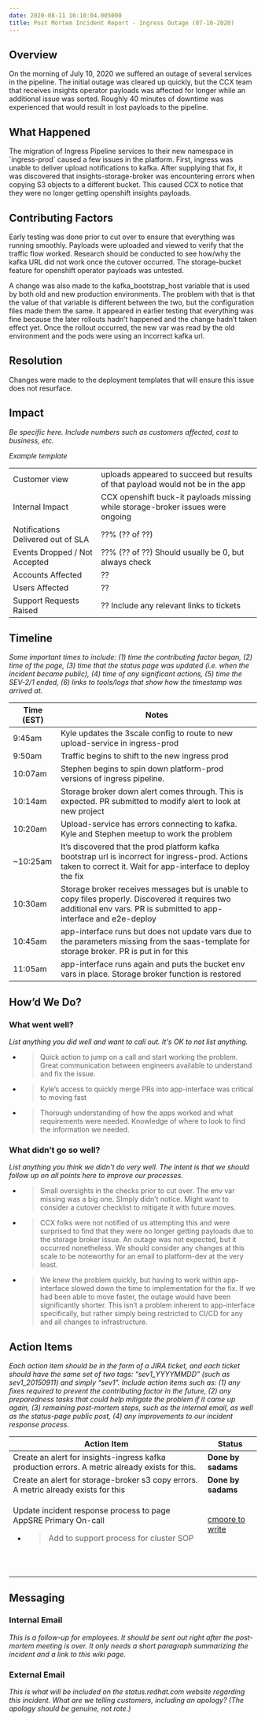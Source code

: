 ```yaml
---
date: 2020-08-11 16:10:04.005000
title: Post Mortem Incident Report - Ingress Outage (07-10-2020)
---
```

## Overview

On the morning of July 10, 2020 we suffered an outage of several
services in the pipeline. The initial outage was cleared up quickly, but
the CCX team that receives insights operator payloads was affected for
longer while an additional issue was sorted. Roughly 40 minutes of
downtime was experienced that would result in lost payloads to the
pipeline.

## What Happened

The migration of Ingress Pipeline services to their new namespace in
\`ingress-prod\` caused a few issues in the platform. First, ingress was
unable to deliver upload notifications to kafka. After supplying that
fix, it was discovered that insights-storage-broker was encountering
errors when copying S3 objects to a different bucket. This caused CCX to
notice that they were no longer getting openshift insights payloads.

## Contributing Factors

Early testing was done prior to cut over to ensure that everything was
running smoothly. Payloads were uploaded and viewed to verify that the
traffic flow worked. Research should be conducted to see how/why the
kafka URL did not work once the cutover occurred. The storage-bucket
feature for openshift operator payloads was untested.

A change was also made to the kafka\_bootstrap\_host variable that is
used by both old and new production environments. The problem with that
is that the value of that variable is different between the two, but the
configuration files made them the same. It appeared in earlier testing
that everything was fine because the later rollouts hadn’t happened and
the change hadn’t taken effect yet. Once the rollout occurred, the new
var was read by the old environment and the pods were using an incorrect
kafka url.

## Resolution

Changes were made to the deployment templates that will ensure this
issue does not resurface.

## Impact

*Be specific here. Include numbers such as customers affected, cost to
business, etc.*

*Example template*

<table>
<tbody>
<tr class="odd">
<td>Customer view</td>
<td>uploads appeared to succeed but results of that payload would not be in the app</td>
</tr>
<tr class="even">
<td>Internal Impact</td>
<td>CCX openshift buck-it payloads missing while storage-broker issues were ongoing</td>
</tr>
<tr class="odd">
<td>Notifications Delivered out of SLA</td>
<td>??% (?? of ??)</td>
</tr>
<tr class="even">
<td>Events Dropped / Not Accepted</td>
<td>??% (?? of ??) Should usually be 0, but always check</td>
</tr>
<tr class="odd">
<td>Accounts Affected</td>
<td>??</td>
</tr>
<tr class="even">
<td>Users Affected</td>
<td>??</td>
</tr>
<tr class="odd">
<td>Support Requests Raised</td>
<td>?? Include any relevant links to tickets</td>
</tr>
</tbody>
</table>

## Timeline

*Some important times to include: (1) time the contributing factor
began, (2) time of the page, (3) time that the status page was updated
(i.e. when the incident became public), (4) time of any significant
actions, (5) time the SEV-2/1 ended, (6) links to tools/logs that show
how the timestamp was arrived at.*

<table>
<thead>
<tr class="header">
<th><strong>Time (EST)</strong></th>
<th><strong>Notes</strong></th>
</tr>
</thead>
<tbody>
<tr class="odd">
<td>9:45am</td>
<td>Kyle updates the 3scale config to route to new upload-service in ingress-prod</td>
</tr>
<tr class="even">
<td>9:50am</td>
<td>Traffic begins to shift to the new ingress prod</td>
</tr>
<tr class="odd">
<td>10:07am</td>
<td>Stephen begins to spin down platform-prod versions of ingress pipeline.</td>
</tr>
<tr class="even">
<td>10:14am</td>
<td>Storage broker down alert comes through. This is expected. PR submitted to modify alert to look at new project</td>
</tr>
<tr class="odd">
<td>10:20am</td>
<td>Upload-service has errors connecting to kafka. Kyle and Stephen meetup to work the problem</td>
</tr>
<tr class="even">
<td>~10:25am</td>
<td>It’s discovered that the prod platform kafka bootstrap url is incorrect for ingress-prod. Actions taken to correct it. Wait for app-interface to deploy the fix</td>
</tr>
<tr class="odd">
<td>10:30am</td>
<td>Storage broker receives messages but is unable to copy files properly. Discovered it requires two additional env vars. PR is submitted to app-interface and e2e-deploy</td>
</tr>
<tr class="even">
<td>10:45am</td>
<td>app-interface runs but does not update vars due to the parameters missing from the saas-template for storage broker. PR is put in for this</td>
</tr>
<tr class="odd">
<td>11:05am</td>
<td>app-interface runs again and puts the bucket env vars in place. Storage broker function is restored</td>
</tr>
</tbody>
</table>

## How’d We Do?

### What went well?

*List anything you did well and want to call out. It's OK to not list
anything.*

  - > Quick action to jump on a call and start working the problem.
    > Great communication between engineers available to understand and
    > fix the issue.

  - > Kyle’s access to quickly merge PRs into app-interface was critical
    > to moving fast

  - > Thorough understanding of how the apps worked and what
    > requirements were needed. Knowledge of where to look to find the
    > information we needed.

### What didn’t go so well?

*List anything you think we didn't do very well. The intent is that we
should follow up on all points here to improve our processes.*

  - > Small oversights in the checks prior to cut over. The env var
    > missing was a big one. SImply didn’t notice. Might want to
    > consider a cutover checklist to mitigate it with future moves.

  - > CCX folks were not notified of us attempting this and were
    > surprised to find that they were no longer getting payloads due to
    > the storage broker issue. An outage was not expected, but it
    > occurred nonetheless. We should consider any changes at this scale
    > to be noteworthy for an email to platform-dev at the very least.

  - > We knew the problem quickly, but having to work within
    > app-interface slowed down the time to implementation for the fix.
    > If we had been able to move faster, the outage would have been
    > significantly shorter. This isn’t a problem inherent to
    > app-interface specifically, but rather simply being restricted to
    > CI/CD for any and all changes to infrastructure.

## Action Items

*Each action item should be in the form of a JIRA ticket, and each
ticket should have the same set of two tags: “sev1\_YYYYMMDD” (such as
sev1\_20150911) and simply “sev1”. Include action items such as: (1) any
fixes required to prevent the contributing factor in the future, (2) any
preparedness tasks that could help mitigate the problem if it came up
again, (3) remaining post-mortem steps, such as the internal email, as
well as the status-page public post, (4) any improvements to our
incident response process.*

<table>
<thead>
<tr class="header">
<th><strong>Action Item</strong></th>
<th><strong>Status</strong></th>
</tr>
</thead>
<tbody>
<tr class="odd">
<td>Create an alert for insights-ingress kafka production errors. A metric already exists for this.</td>
<td><strong>Done by sadams</strong></td>
</tr>
<tr class="even">
<td>Create an alert for storage-broker s3 copy errors. A metric already exists for this</td>
<td><strong>Done by sadams</strong></td>
</tr>
<tr class="odd">
<td><p>Update incident response process to page AppSRE Primary On-call</p>
<ul>
<li><blockquote>
<p>Add to support process for cluster SOP</p>
</blockquote></li>
</ul></td>
<td><a href="https://gitlab.cee.redhat.com/service/app-interface/-/merge_requests/6504"><span class="underline">cmoore to write</span></a></td>
</tr>
<tr class="even">
<td></td>
<td></td>
</tr>
<tr class="odd">
<td></td>
<td></td>
</tr>
<tr class="even">
<td></td>
<td></td>
</tr>
<tr class="odd">
<td></td>
<td></td>
</tr>
<tr class="even">
<td></td>
<td></td>
</tr>
<tr class="odd">
<td></td>
<td></td>
</tr>
<tr class="even">
<td></td>
<td></td>
</tr>
<tr class="odd">
<td></td>
<td></td>
</tr>
</tbody>
</table>

## Messaging

### Internal Email

*This is a follow-up for employees. It should be sent out right after
the post-mortem meeting is over. It only needs a short paragraph
summarizing the incident and a link to this wiki page.*

### External Email

*This is what will be included on the status.redhat.com website
regarding this incident. What are we telling customers, including an
apology? (The apology should be genuine, not rote.)*
